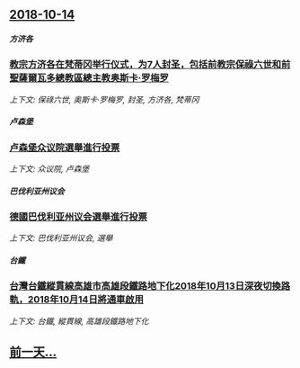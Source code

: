 ## [2018-10-14](/news/2018/10/14/index.md)

##### 方济各
### [教宗方济各在梵蒂冈举行仪式，为7人封圣，包括前教宗保祿六世和前聖薩爾瓦多總教區總主教奥斯卡·罗梅罗 ](/news/2018/10/14/教宗方济各在梵蒂冈举行仪式-为7人封圣-包括前教宗保祿六世和前聖薩爾瓦多總教區總主教奥斯卡-罗梅罗.md)
_上下文: 保祿六世, 奥斯卡·罗梅罗, 封圣, 方济各, 梵蒂冈_

##### 卢森堡
### [卢森堡众议院選舉進行投票 ](/news/2018/10/14/卢森堡众议院選舉進行投票.md)
_上下文: 众议院, 卢森堡_

##### 巴伐利亚州议会
### [德國巴伐利亚州议会選舉進行投票 ](/news/2018/10/14/德國巴伐利亚州议会選舉進行投票.md)
_上下文: 巴伐利亚州议会, 選舉_

##### 台鐵
### [台灣台鐵縱貫線高雄市高雄段鐵路地下化2018年10月13日深夜切換路軌，2018年10月14日將通車啟用](/news/2018/10/14/台灣台鐵縱貫線高雄市高雄段鐵路地下化2018年10月13日深夜切換路軌-2018年10月14日將通車啟用.md)
_上下文: 台鐵, 縱貫線, 高雄段鐵路地下化_

## [前一天...](/news/2018/10/12/index.md)

